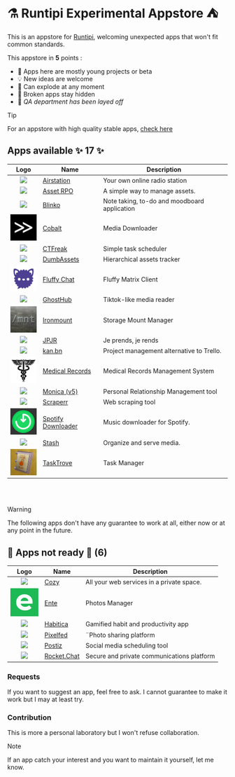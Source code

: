 # ⚗ Runtipi Experimental Appstore ⛺️

This is an appstore for [Runtipi](https://runtipi.io), welcoming unexpected apps that won't fit common standards.

This appstore in **5** points :

- 🌱 Apps here are mostly young projects or beta
- 💡 New ideas are welcome
- 🧪 Can explode at any moment
- 🙈 Broken apps stay hidden
- 🤫 _QA department has been layed off_

> [!TIP]  
> For an appstore with high quality stable apps, [check here](https://github.com/Lancelot-Enguerrand/Runtipi-Appstore)

## Apps available ✨ 17 ✨

|                             Logo                              | Name                                                                             | Description                                  |
| :-----------------------------------------------------------: | -------------------------------------------------------------------------------- | -------------------------------------------- |
|   <img src="apps/airstation/metadata/logo.jpg" width="64">    | [Airstation](https://github.com/cheatsnake/airstation)                           | Your own online radio station                |
|    <img src="apps/asset-rpo/metadata/logo.jpg" width="64">    | [Asset RPO](https://github.com/Red-Panda-One/asset)                              | A simple way to manage assets.               |
|     <img src="apps/blinko/metadata/logo.jpg" width="64">      | [Blinko](https://github.com/blinko-space/blinko)                                 | Note taking, to-do and moodboard application |
|     <img src="apps/cobalt/metadata/logo.jpg" width="64">      | [Cobalt](https://github.com/imputnet/cobalt)                                     | Media Downloader                             |
|     <img src="apps/ctfreak/metadata/logo.jpg" width="64">     | [CTFreak](https://ctfreak.com/)                                                  | Simple task scheduler                        |
|   <img src="apps/dumbassets/metadata/logo.jpg" width="64">    | [DumbAssets](https://github.com/DumbWareio/DumbAssets)                           | Hierarchical assets tracker                  |
|   <img src="apps/fluffychat/metadata/logo.jpg" width="64">    | [Fluffy Chat](https://github.com/krille-chan/fluffychat)                         | Fluffy Matrix Client                         |
|    <img src="apps/ghosthub/metadata/logo.jpg" width="64">     | [GhostHub](https://github.com/BleedingXiko/GhostHub)                             | Tiktok-like media reader                     |
|    <img src="apps/ironmount/metadata/logo.jpg" width="64">    | [Ironmount](https://github.com/nicotsx/ironmount)                                | Storage Mount Manager                        |
|      <img src="apps/jpjr/metadata/logo.jpg" width="64">       | [JPJR](https://github.com/lfpoulain/jpjr)                                        | Je prends, je rends                          |
|      <img src="apps/kanbn/metadata/logo.jpg" width="64">      | [kan.bn](https://github.com/kanbn/kan)                                           | Project management alternative to Trello.    |
| <img src="apps/medical-records/metadata/logo.jpg" width="64"> | [Medical Records](https://github.com/afairgiant/Personal-Medical-Records-Keeper) | Medical Records Management System            |
|    <img src="apps/monica-5/metadata/logo.jpg" width="64">     | [Monica (v5)](https://github.com/monicahq/monica)                                | Personal Relationship Management tool        |
|    <img src="apps/scraperr/metadata/logo.jpg" width="64">     | [Scraperr](https://github.com/jaypyles/Scraperr)                                 | Web scraping tool                            |
|     <img src="apps/spotdl/metadata/logo.jpg" width="64">      | [Spotify Downloader](https://github.com/spotDL/spotify-downloader)               | Music downloader for Spotify.                |
|      <img src="apps/stash/metadata/logo.jpg" width="64">      | [Stash](https://github.com/stashapp/stash)                                       | Organize and serve media.                    |
|    <img src="apps/tasktrove/metadata/logo.jpg" width="64">    | [TaskTrove](https://github.com/dohsimpson/TaskTrove)                             | Task Manager                                 |

<br><br>

> [!WARNING]
> The following apps don't have any guarantee to work at all, either now or at any point in the future.

## 🚧 Apps not ready 🔨 (6)

|                           Logo                           | Name                                                     | Description                                |
| :------------------------------------------------------: | -------------------------------------------------------- | ------------------------------------------ |
|    <img src="apps/cozy/metadata/logo.jpg" width="64">    | [Cozy](https://github.com/cozy/cozy-stack)               | All your web services in a private space.  |
|    <img src="apps/ente/metadata/logo.jpg" width="64">    | [Ente](https://github.com/11notes/docker-ente)           | Photos Manager                             |
|  <img src="apps/habitica/metadata/logo.jpg" width="64">  | [Habitica](https://github.com/awinterstein/habitica)     | Gamified habit and productivity app        |
|  <img src="apps/pixelfed/metadata/logo.jpg" width="64">  | [Pixelfed](https://github.com/pixelfed/pixelfeda)        | ¨Photo sharing platform                    |
|   <img src="apps/postiz/metadata/logo.jpg" width="64">   | [Postiz](https://github.com/gitroomhq/postiz-app/)       | Social media scheduling tool               |
| <img src="apps/rocketchat/metadata/logo.jpg" width="64"> | [Rocket.Chat](https://github.com/RocketChat/Rocket.Chat) | Secure and private communications platform |

### Requests

If you want to suggest an app, feel free to ask.
I cannot guarantee to make it work but I may at least try.

### Contribution

This is more a personal laboratory but I won't refuse collaboration.

> [!NOTE]
> If an app catch your interest and you want to maintain it yourself, let me know.
